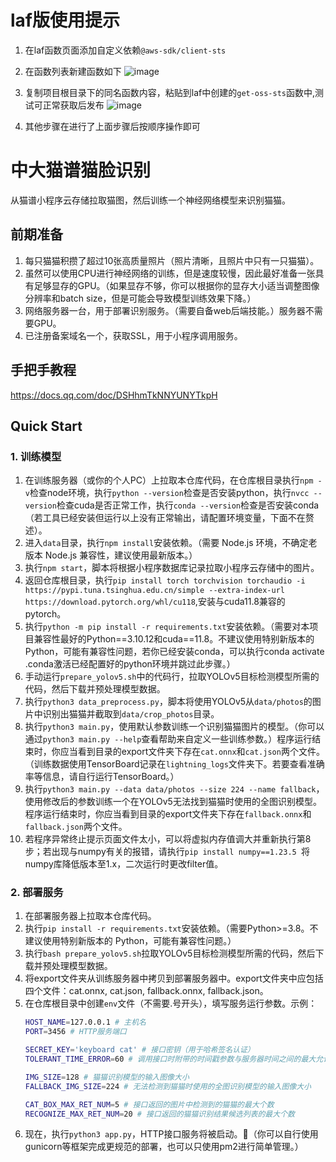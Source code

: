 # laf版使用提示
1. 在laf函数页面添加自定义依赖`@aws-sdk/client-sts`
2. 在函数列表新建函数如下
   ![image](https://github.com/user-attachments/assets/73119e9c-d31b-4243-b8e6-ae687bf44370)

3. 复制项目根目录下的同名函数内容，粘贴到laf中创建的`get-oss-sts`函数中,测试可正常获取后发布
   ![image](https://github.com/user-attachments/assets/f09157f8-d5d8-4c1a-833b-0fb299517f97)
4. 其他步骤在进行了上面步骤后按顺序操作即可




# 中大猫谱猫脸识别

从猫谱小程序云存储拉取猫图，然后训练一个神经网络模型来识别猫猫。

## 前期准备

1. 每只猫猫积攒了超过10张高质量照片（照片清晰，且照片中只有一只猫猫）。
2. 虽然可以使用CPU进行神经网络的训练，但是速度较慢，因此最好准备一张具有足够显存的GPU。（如果显存不够，你可以根据你的显存大小适当调整图像分辨率和batch size，但是可能会导致模型训练效果下降。）
3. 网络服务器一台，用于部署识别服务。（需要自备web后端技能。）服务器不需要GPU。
4. 已注册备案域名一个，获取SSL，用于小程序调用服务。

## 手把手教程

https://docs.qq.com/doc/DSHhmTkNNYUNYTkpH

## Quick Start

### 1. 训练模型

1. 在训练服务器（或你的个人PC）上拉取本仓库代码，在仓库根目录执行`npm -v`检查node环境，执行`python --version`检查是否安装python，执行`nvcc --version`检查cuda是否正常工作，执行`conda --version`检查是否安装conda（若工具已经安装但运行以上没有正常输出，请配置环境变量，下面不在赘述）。
2. 进入`data`目录，执行`npm install`安装依赖。（需要 Node.js 环境，不确定老版本 Node.js 兼容性，建议使用最新版本。）
3. 执行`npm start`，脚本将根据小程序数据库记录拉取小程序云存储中的图片。
4. 返回仓库根目录，执行`pip install torch torchvision torchaudio -i https://pypi.tuna.tsinghua.edu.cn/simple --extra-index-url https://download.pytorch.org/whl/cu118`,安装与cuda11.8兼容的pytorch。
5. 执行`python -m pip install -r requirements.txt`安装依赖。（需要对本项目兼容性最好的Python==3.10.12和cuda==11.8。不建议使用特别新版本的 Python，可能有兼容性问题，若你已经安装conda，可以执行conda activate .conda激活已经配置好的python环境并跳过此步骤。）
6. 手动运行`prepare_yolov5.sh`中的代码行，拉取YOLOv5目标检测模型所需的代码，然后下载并预处理模型数据。
7. 执行`python3 data_preprocess.py`，脚本将使用YOLOv5从`data/photos`的图片中识别出猫猫并截取到`data/crop_photos`目录。
8. 执行`python3 main.py`，使用默认参数训练一个识别猫猫图片的模型。（你可以通过`python3 main.py --help`查看帮助来自定义一些训练参数。）程序运行结束时，你应当看到目录的export文件夹下存在`cat.onnx`和`cat.json`两个文件。（训练数据使用TensorBoard记录在`lightning_logs`文件夹下。若要查看准确率等信息，请自行运行TensorBoard。）
9. 执行`python3 main.py --data data/photos --size 224 --name fallback`，使用修改后的参数训练一个在YOLOv5无法找到猫猫时使用的全图识别模型。程序运行结束时，你应当看到目录的export文件夹下存在`fallback.onnx`和`fallback.json`两个文件。
10. 若程序异常终止提示页面文件太小，可以将虚拟内存值调大并重新执行第8步；若出现与numpy有关的报错，请执行`pip install numpy==1.23.5
`将numpy库降低版本至1.x，二次运行时更改filter值。

### 2. 部署服务
1. 在部署服务器上拉取本仓库代码。
2. 执行`pip install -r requirements.txt`安装依赖。（需要Python>=3.8。不建议使用特别新版本的 Python，可能有兼容性问题。）
3. 执行`bash prepare_yolov5.sh`拉取YOLOv5目标检测模型所需的代码，然后下载并预处理模型数据。
4. 将export文件夹从训练服务器中拷贝到部署服务器中。export文件夹中应包括四个文件：cat.onnx, cat.json, fallback.onnx, fallback.json。
5. 在仓库根目录中创建`env`文件（不需要.号开头），填写服务运行参数。示例：
    ```bash
    HOST_NAME=127.0.0.1 # 主机名
    PORT=3456 # HTTP服务端口

    SECRET_KEY='keyboard cat' # 接口密钥（用于哈希签名认证）
    TOLERANT_TIME_ERROR=60 # 调用接口时附带的时间戳参数与服务器时间之间的最大允许误差（单位：s）

    IMG_SIZE=128 # 猫猫识别模型的输入图像大小
    FALLBACK_IMG_SIZE=224 # 无法检测到猫猫时使用的全图识别模型的输入图像大小

    CAT_BOX_MAX_RET_NUM=5 # 接口返回的图片中检测到的猫猫的最大个数
    RECOGNIZE_MAX_RET_NUM=20 # 接口返回的猫猫识别结果候选列表的最大个数
    ```
6. 现在，执行`python3 app.py`，HTTP接口服务将被启动。🎉（你可以自行使用gunicorn等框架完成更规范的部署，也可以只使用pm2进行简单管理。）

